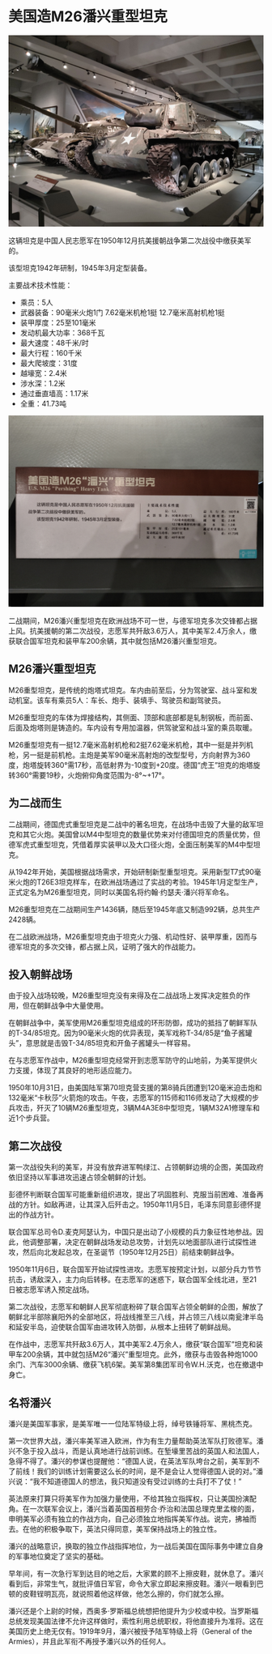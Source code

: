 # 美国造M26潘兴重型坦克

![](./images/U.S.M-26-Pershing-Heavy-Tank-2.jpg)

这辆坦克是中国人民志愿军在1950年12月抗美援朝战争第二次战役中缴获美军的。

该型坦克1942年研制，1945年3月定型装备。

主要战术技术性能：

- 乘员：5人
- 武器装备：90毫米火炮1门  7.62毫米机枪1挺  12.7毫米高射机枪1挺
- 装甲厚度：25至101毫米
- 发动机最大功率：368千瓦
- 最大速度：48千米/时
- 最大行程：160千米
- 最大爬坡度：31度
- 越壕宽：2.4米
- 涉水深：1.2米
- 通过垂直墙高：1.17米
- 全重：41.73吨

![](./images/U.S.M-26-Pershing-Heavy-Tank-1.jpg)

二战期间，M26潘兴重型坦克在欧洲战场不可一世，与德军坦克多次交锋都占据上风。抗美援朝的第二次战役，志愿军共歼敌3.6万人，其中美军2.4万余人，缴获联合国军坦克和装甲车200余辆，其中就包括M26潘兴重型坦克。

## M26潘兴重型坦克

M26重型坦克，是传统的炮塔式坦克。车内由前至后，分为驾驶室、战斗室和发动机室。该车有乘员5人：车长、炮手、装填手、驾驶员和副驾驶员。

M26重型坦克的车体为焊接结构，其侧面、顶部和底部都是轧制钢板，而前面、后面及炮塔则是铸造的。车内设有专用加温器，供驾驶室和战斗室的乘员取暖。

M26重型坦克有一挺12.7毫米高射机枪和2挺7.62毫米机枪，其中一挺是并列机枪，另一挺是前机枪。主炮是美军90毫米高射炮的改型型号，方向射界为360度，炮塔旋转360°需17秒，高低射界为-10度到+20度。德国“虎王”坦克的炮塔旋转360°需要19秒，火炮俯仰角度范围为-8°~+17°。

## 为二战而生

二战期间，德国虎式重型坦克是二战中的著名坦克，在战场中击毁了大量的敌军坦克和其它火炮。美国曾以M4中型坦克的数量优势来对付德国坦克的质量优势，但德军虎式重型坦克，凭借着厚实装甲以及大口径火炮，全面压制美军的M4中型坦克。

从1942年开始，美国根据战场需求，开始研制新型重型坦克。采用新型T7式90毫米火炮的T26E3坦克样车，在欧洲战场通过了实战的考验。1945年1月定型生产，正式定名为M26重型坦克，同时以美国名将约翰·约瑟夫·潘兴将军命名。

M26重型坦克在二战期间生产1436辆，随后至1945年底又制造992辆，总共生产2428辆。

在二战欧洲战场，M26重型坦克由于坦克火力强、机动性好、装甲厚重，因而与德军坦克的多次交锋，都占据上风，证明了强大的作战能力。

## 投入朝鲜战场

由于投入战场较晚，M26重型坦克没有来得及在二战战场上发挥决定胜负的作用，但在朝鲜战争中大量使用。

在朝鲜战争中，美军使用M26重型坦克组成的环形防御，成功的抵挡了朝鲜军队的T-34/85坦克。因为90毫米火炮的优异表现，美军戏称T-34/85是“鱼子酱罐头”，意思就是击毁T-34/85坦克和开鱼子酱罐头一样容易。

在与志愿军作战中，M26重型坦克经常开到志愿军防守的山地前，为美军提供火力支援，体现了其良好的地形适应能力。

1950年10月31日，由美国陆军第70坦克营支援的第8骑兵团遭到120毫米迫击炮和132毫米“卡秋莎”火箭炮的攻击。午夜，志愿军的115师和116师发动了大规模的步兵攻击，歼灭了10辆M26重型坦克，3辆M4A3E8中型坦克，1辆M32A1修理车和近1个步兵营。

## 第二次战役

第一次战役失利的美军，并没有放弃进军鸭绿江、占领朝鲜边境的企图，美国政府依旧坚持以军事进攻迅速占领全朝鲜的计划。

彭德怀判断联合国军可能重新组织进攻，提出了巩固胜利、克服当前困难、准备再战的方针。如敌再进，让其深入后歼击之。1950年11月5日，毛泽东同意彭德怀提出的作战方针。

联合国军总司令D.麦克阿瑟认为，中国只是出动了小规模的兵力象征性地参战。因此，他调整部署，决定在朝鲜战场发动总攻势，计划先以地面部队进行试探性进攻，然后向北发起总攻，在圣诞节（1950年12月25日）前结束朝鲜战争。

1950年11月6日，联合国军开始试探性进攻。志愿军按预定计划，以部分兵力节节抗击，诱敌深入，主力向后转移。在志愿军的迷惑下，联合国军全线北进，至21日被志愿军诱入预定战场。

第二次战役，志愿军和朝鲜人民军彻底粉碎了联合国军占领全朝鲜的企图，解放了朝鲜北半部除襄阳外的全部地区，将战线推至三八线，并占领三八线以南瓮津半岛和延安半岛，迫使联合国军由进攻转入防御，从根本上扭转了朝鲜战局。

在作战中，志愿军共歼敌3.6万人，其中美军2.4万余人，缴获“联合国军”坦克和装甲车200余辆，其中就包括M26“潘兴”重型坦克。此外，缴获与击毁各种炮1000余门、汽车3000余辆、缴获飞机6架。美军第8集团军司令W.H.沃克，也在撤退中身亡。

## 名将潘兴

潘兴是美国军事家，是美军唯一一位陆军特级上将，绰号铁锤将军、黑桃杰克。

第一次世界大战，潘兴率美军进入欧洲，作为有生力量帮助英法军队打败德军。潘兴不急于投入战斗，而是认真地进行战前训练。在堑壕里苦战的英国人和法国人，急得不得了。潘兴的参谋也提醒他：“德国人说，在英法军队垮台之前，美军到不了前线！我们的训练计划需要这么长的时间，是不是会让人觉得德国人说的对。”潘兴说：“我不知道德国人的想法，我只知道没有受过训练的士兵打不了仗！”

英法原来打算只将美军作为加强力量使用，不给其独立指挥权，只让美国扮演配角。在一次联军会议上，潘兴当着英国首相劳合·乔治和法国总理克里孟梭的面，申明美军必须有独立的作战方向，自己必须独立地指挥美军作战。说完，拂袖而去。在他的积极争取下，英法只得同意，美军保持战场上的独立性。

潘兴的战略意识，换取的独立作战指挥地位，为一战后美国在国际事务中建立自身的军事地位奠定了坚实的基础。

早年间，有一次急行军到达目的地之后，大家累的顾不上擦皮鞋，就休息了。潘兴看到后，非常生气，就批评值日军官，命令大家立即起来擦皮鞋。潘兴一眼看到巴顿的皮鞋锃明瓦亮，就说照着他这样做，他怎么擦的，你们就怎么擦。

潘兴还是个上尉的时候，西奥多·罗斯福总统想把他提升为少校或中校。当罗斯福总统发现美国法律不允许这样做时，索性利用总统职权，将他直接升为准将。这在美国历史上绝无仅有。1919年9月，潘兴被授予陆军特级上将（General of the Armies），并且此军衔不再授予潘兴以外的任何人。